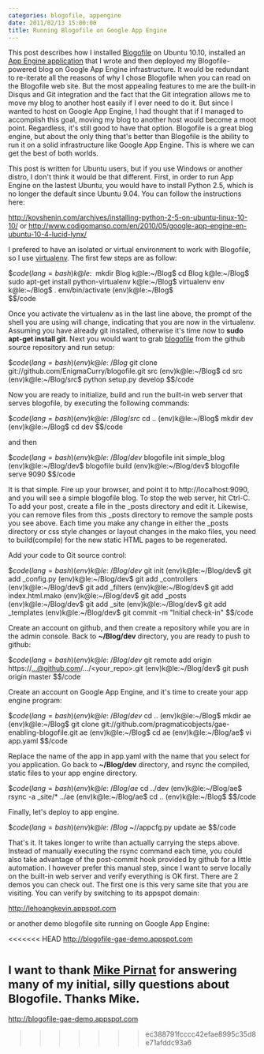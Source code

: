 ```yaml
---
categories: blogofile, appengine
date: 2011/02/13 15:00:00
title: Running Blogofile on Google App Engine
---
```


This post describes how I installed <a href="http://blogofile.com/">Blogofile</a> on Ubuntu 10.10, installed an <a href="https://github.com/pragmaticobjects/gae-enabling-blogofile">App Engine application</a> that I wrote and then deployed my Blogofile-powered blog on Google App Engine infrastructure.  It would be redundant to re-iterate all the reasons of why I chose Blogofile when you can read on the Blogofile web site.  But the most appealing features to me are the built-in Disqus and Git integration and the fact that the Git integration allows me to move my blog to another host easily if I ever need to do it.  But since I wanted to host on Google App Engine, I had thought that if I managed to accomplish this goal, moving my blog to another host would become a moot point.  Regardless, it's still good to have that option.  Blogofile is a great blog engine, but about the only thing that's better than Blogofile is the ability to run it on a solid infrastructure like Google App Engine.  This is where we can get the best of both worlds.       

This post is written for Ubuntu users, but if you use Windows or another distro, I don't think it would be that different.  First, in order to run App Engine on the lastest Ubuntu, you would have to install Python 2.5, which is no longer the default since Ubuntu 9.04.  You can follow the instructions here:

<a href="http://kovshenin.com/archives/installing-python-2-5-on-ubuntu-linux-10-10/">http://kovshenin.com/archives/installing-python-2-5-on-ubuntu-linux-10-10/</a>
or
<a href="http://www.codigomanso.com/en/2010/05/google-app-engine-en-ubuntu-10-4-lucid-lynx/">http://www.codigomanso.com/en/2010/05/google-app-engine-en-ubuntu-10-4-lucid-lynx/</a>

I prefered to have an isolated or virtual environment to work with Blogofile, so I use <a href="http://www.arthurkoziel.com/2008/10/22/working-virtualenv/">virtualenv</a>.  The first few steps are as follow:  

$$code(lang=bash)
k@le:~$ mkdir Blog
k@le:~/Blog$ cd Blog
k@le:~/Blog$ sudo apt-get install python-virtualenv
k@le:~/Blog$ virtualenv env
k@le:~/Blog$ . env/bin/activate
(env)k@le:~/Blog$    
$$/code

Once you activate the virtualenv as in the last line above, the prompt of the shell you are using will change, indicating that you are now in the virtualenv.  Assuming you have already git installed, otherwise it's time now to **sudo apt-get install git**.  Next you would want to grab <a href="https://github.com/EnigmaCurry/enigmacurry.github.com">blogofile</a> from the github source repository and run setup:

$$code(lang=bash)
(env)k@le:~/Blog$ git clone git://github.com/EnigmaCurry/blogofile.git src
(env)k@le:~/Blog$ cd src
(env)k@le:~/Blog/src$ python setup.py develop
$$/code

Now you are ready to initialize, build and run the built-in web server that serves blogofile, by executing the following commands:

$$code(lang=bash)
(env)k@le:~/Blog/src$ cd ..
(env)k@le:~/Blog$ mkdir dev
(env)k@le:~/Blog$ cd dev
$$/code

and then

$$code(lang=bash)
(env)k@le:~/Blog/dev$ blogofile init simple_blog
(env)k@le:~/Blog/dev$ blogofile build
(env)k@le:~/Blog/dev$ blogofile serve 9090
$$/code

It is that simple.  Fire up your browser, and point it to http://localhost:9090, and you will see a simple blogofile blog.  To stop the web server, hit Ctrl-C.  To add your post, create a file in the _posts directory and edit it.  Likewise, you can remove files from this _posts directory to remove the sample posts you see above.  Each time you make any change in either the _posts directory or css style changes or layout changes in the mako files, you need to build(compile) for the new static HTML pages to be regenerated.   

Add your code to Git source control: 

$$code(lang=bash)
(env)k@le:~/Blog/dev$ git init
(env)k@le:~/Blog/dev$ git add _config.py
(env)k@le:~/Blog/dev$ git add _controllers
(env)k@le:~/Blog/dev$ git add _filters
(env)k@le:~/Blog/dev$ git add index.html.mako
(env)k@le:~/Blog/dev$ git add _posts
(env)k@le:~/Blog/dev$ git add _site
(env)k@le:~/Blog/dev$ git add _templates
(env)k@le:~/Blog/dev$ git commit -m "Initial check-in"
$$/code

Create an account on github, and then create a repository while you are in the admin console.  Back to **~/Blog/dev** directory, you are ready to push to github:

$$code(lang=bash)
(env)k@le:~/Blog/dev$ git remote add origin https://...@github.com/.../<your_repo>.git
(env)k@le:~/Blog/dev$ git push origin master
$$/code

Create an account on Google App Engine, and it's time to create your app engine program:

$$code(lang=bash)
(env)k@le:~/Blog/dev$ cd ..
(env)k@le:~/Blog$ mkdir ae
(env)k@le:~/Blog$ git clone git://github.com/pragmaticobjects/gae-enabling-blogofile.git ae
(env)k@le:~/Blog$ cd ae
(env)k@le:~/Blog/ae$ vi app.yaml
$$/code

Replace the name of the app in app.yaml with the name that you select for you application.  Go back to **~/Blog/dev** directory, and rsync the compiled, static files to your app engine directory.  

$$code(lang=bash)
(env)k@le:~/Blog/ae$ cd ../dev
(env)k@le:~/Blog/ae$ rsync -a _site/* ../ae
(env)k@le:~/Blog/ae$ cd ..
(env)k@le:~/Blog$ 
$$/code

Finally, let's deploy to app engine.

$$code(lang=bash)
(env)k@le:~/Blog$ ~/<path to gae>/appcfg.py update ae
$$/code

That's it.  It takes longer to write than actually carrying the steps above.  Instead of manually executing the rsync command each time, you could also take advantage of the post-commit hook provided by github for a little automation.  I however prefer this manual step, since I want to serve locally on the built-in web server and verify everything is OK first.  There are 2 demos you can check out.  The first one is this very same site that you are visiting.  You can verify by switching to its appspot domain:

<a href="http://lehoangkevin.appspot.com/">http://lehoangkevin.appspot.com</a>

or another demo blogofile site running on Google App Engine:

<<<<<<< HEAD
<a href="http://blogofile-gae-demo.appspot.com/">http://blogofile-gae-demo.appspot.com</a>   

<small>I want to thank <a href="http://mike.pirnat.com/2010/12/21/how-i-deploy-my-blogofile-blog-on-webfaction/">Mike Pirnat</a> for answering many of my initial, silly questions about Blogofile.  Thanks Mike.</small>
=======
<a href="http://blogofile-gae-demo.appspot.com/">http://blogofile-gae-demo.appspot.com</a>   
>>>>>>> ec388791fcccc42efae8995c35d8e71afddc93a6
